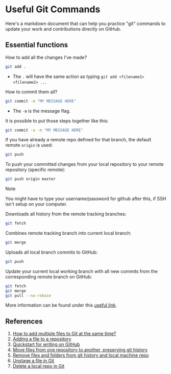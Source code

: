 Useful Git Commands
===================

Here's a markdown document that can help you practice "git" commands to update your work and contributions directly on GitHub.

## Essential functions

How to add all the changes I've made?

```bash
git add .
```

- The `.` will have the same action as typing `git add <filename1> <filename2> ..`.

How to commit them all?

```bash
git commit -m "MY MESSAGE HERE"
```

- The `-m` is the message flag.

It is possible to put those steps together like this:

```bash
git commit -a -m "MY MESSAGE HERE"
```

If you have already a remote repo defined for that branch, the default remote `origin` is used:

```bash
git push
```

To push your committed changes from your local repository to your remote repository (specific remote):

```bash
git push origin master
```

> [!NOTE]
> You might have to type your username/password for github after this, if SSH isn't setup on your computer.

Downloads all history from the remote tracking branches:

```bash
git fetch
```

Combines remote tracking branch into current local branch:

```bash
git merge
```

Uploads all local branch commits to GitHub:

```bash
git push
```

Update your current local working branch with all new commits from the corresponding remote branch on GitHub:

```bash
git fetch
git merge
git pull --no-rebase
```

More information can be found under this [useful link](https://www.freecodecamp.org/news/understanding-git-basics-commands-tips-tricks/).

## References

1. [How to add multiple files to Git at the same time?](https://stackoverflow.com/questions/19576116/how-to-add-multiple-files-to-git-at-the-same-time)
2. [Adding a file to a repository](https://docs.github.com/en/repositories/working-with-files/managing-files/adding-a-file-to-a-repository)
3. [Quickstart for writing on GitHub](https://docs.github.com/en/get-started/writing-on-github/getting-started-with-writing-and-formatting-on-github/quickstart-for-writing-on-github)
4. [Move files from one repository to another, preserving git history](https://medium.com/@ayushya/move-directory-from-one-repository-to-another-preserving-git-history-d210fa049d4b)
5. [Remove files and folders from git history and local machine repo]( https://devconnected.com/how-to-delete-file-on-git/)
6. [Unstage a file in Git](https://docs.gitlab.com/ee/topics/git/unstage.html)
7. [Delete a local repo in Git](https://linuxhint.com/delete-local-repository-in-git/)
